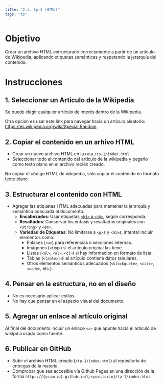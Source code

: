```yaml
---
title: "2.1: tp-1 (HTML)"
tags: "tp"
---
```


# Objetivo

Crear un archivo HTML estructurado correctamente a partir de un artículo de Wikipedia, aplicando etiquetas semánticas y respetando la jerarquía del contenido.

# Instrucciones

## 1. Seleccionar un Artículo de la Wikipedia

Se puede elegir cualquier artículo de interés dentro de la Wikipedia. 

Otra opción es usar este link para navegar hacia un artículo aleatorio: https://es.wikipedia.org/wiki/Special:Random

## 2. Copiar el contenido en un arhivo HTML

- Crear un nuevo archivo HTML en la ruta `/tp-1/index.html`.
- Seleccionar todo el contenido del artículo de la wikipedia y pegarlo como texto plano en el archivo recién creado.

<div class="card text-bg-warning">
  <div class="card-body">
    No copiar el código HTML de wikipedia, sólo copiar el contenido en formato texto plano
  </div>
</div>

## 3. Estructurar el contenido con HTML

- Agregar las etiquetas HTML adecuadas para mantener la jerarquía y semántica adecuada al documento:
  - **Encabezados**: Usar etiquetas [`<h1>` a `<h6>`](https://developer.mozilla.org/es/docs/Web/HTML/Element/Heading_Elements), según corresponda.
  - **Resaltados**: Conservar los énfasis y resaltados originales con [`<strong>`](https://developer.mozilla.org/es/docs/Web/HTML/Element/strong) y [`<em>`](https://developer.mozilla.org/es/docs/Web/HTML/Element/em). 
  - **Variedad de Etiquetas**: No limitarse a `<p>`s y `<h1>`s, intentar incluir elementos como:
    - Enlaces (`<a>`) para referencias o secciones internas.
    - Imágenes (`<img>`) si el artículo original las tiene.
    - Listas (`<ul>`, `<ol>`, `<dl>`) si hay información en formato de lista.
    - Tablas (`<table>`) si el artículo contiene datos tabulares.
    - Otros elementos semánticos adecuados (`<blockquote>`, `<cite>`, `<code>`, etc.).

## 4. Pensar en la estructura, no en el diseño

- No es necesario aplicar estilos.
- No hay que pensar en el aspecto visual del documento.

## 5. Agregar un enlace al artículo original

Al final del documento incluir un enlace `<a>` que apunte hacia el articulo de wikipdia usado como fuente.

## 6. Publicar en GitHub

- Subir el archivo HTML creado (`/tp-1/index.html`) al repositorio de entregas de la materia.
- Comprobar que sea accesible vía Github Pages en una dirección de la forma `https://{usuario}.github.io/{repositorio}/tp-1/index.html`.
